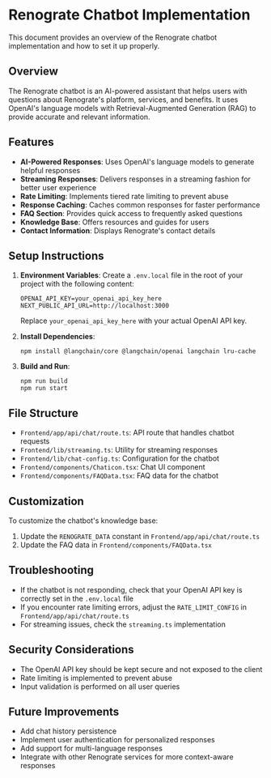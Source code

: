 # Renograte Chatbot Implementation

This document provides an overview of the Renograte chatbot implementation and how to set it up properly.

## Overview

The Renograte chatbot is an AI-powered assistant that helps users with questions about Renograte's platform, services, and benefits. It uses OpenAI's language models with Retrieval-Augmented Generation (RAG) to provide accurate and relevant information.

## Features

- **AI-Powered Responses**: Uses OpenAI's language models to generate helpful responses
- **Streaming Responses**: Delivers responses in a streaming fashion for better user experience
- **Rate Limiting**: Implements tiered rate limiting to prevent abuse
- **Response Caching**: Caches common responses for faster performance
- **FAQ Section**: Provides quick access to frequently asked questions
- **Knowledge Base**: Offers resources and guides for users
- **Contact Information**: Displays Renograte's contact details

## Setup Instructions

1. **Environment Variables**:
   Create a `.env.local` file in the root of your project with the following content:
   ```
   OPENAI_API_KEY=your_openai_api_key_here
   NEXT_PUBLIC_API_URL=http://localhost:3000
   ```
   Replace `your_openai_api_key_here` with your actual OpenAI API key.

2. **Install Dependencies**:
   ```
   npm install @langchain/core @langchain/openai langchain lru-cache
   ```

3. **Build and Run**:
   ```
   npm run build
   npm run start
   ```

## File Structure

- `Frontend/app/api/chat/route.ts`: API route that handles chatbot requests
- `Frontend/lib/streaming.ts`: Utility for streaming responses
- `Frontend/lib/chat-config.ts`: Configuration for the chatbot
- `Frontend/components/Chaticon.tsx`: Chat UI component
- `Frontend/components/FAQData.tsx`: FAQ data for the chatbot

## Customization

To customize the chatbot's knowledge base:
1. Update the `RENOGRATE_DATA` constant in `Frontend/app/api/chat/route.ts`
2. Update the FAQ data in `Frontend/components/FAQData.tsx`

## Troubleshooting

- If the chatbot is not responding, check that your OpenAI API key is correctly set in the `.env.local` file
- If you encounter rate limiting errors, adjust the `RATE_LIMIT_CONFIG` in `Frontend/app/api/chat/route.ts`
- For streaming issues, check the `streaming.ts` implementation

## Security Considerations

- The OpenAI API key should be kept secure and not exposed to the client
- Rate limiting is implemented to prevent abuse
- Input validation is performed on all user queries

## Future Improvements

- Add chat history persistence
- Implement user authentication for personalized responses
- Add support for multi-language responses
- Integrate with other Renograte services for more context-aware responses 